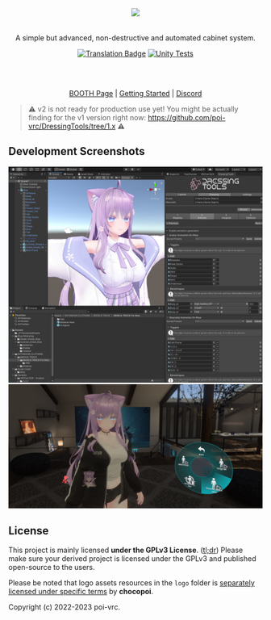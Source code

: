 <div align="center">
  <a href="#">
    <img src="logo/png/dt-banner-pink.png" width="50%">
  </a>
  
  <br>
  <br>
  
  <p>
    A simple but advanced, non-destructive and automated cabinet system.
  </p>
  
  [![Translation Badge](https://weblate.chocopoi.com/widgets/dressingtools/-/unity-tool/svg-badge.svg)](https://weblate.chocopoi.com/projects/dressingtools/) 
  [![Unity Tests](https://github.com/poi-vrc/DressingTools/actions/workflows/unity-tests.yml/badge.svg)](https://github.com/poi-vrc/DressingTools/actions/workflows/unity-tests.yml)
  
  <br>
  <br>

  [BOOTH Page](https://chocopoi.booth.pm/items/3639300) | [Getting Started](https://dressingtools.chocopoi.com/) | [Discord](https://discord.gg/Gyst8Pr2ay)
</div>

> :warning: v2 is not ready for production use yet! You might be actually finding for the v1 version right now: https://github.com/poi-vrc/DressingTools/tree/1.x :warning:

## Development Screenshots

[![Teaser 1](.github/teaser/teaser_1.PNG)](.github/teaser/teaser_1.PNG)
[![Teaser 2](.github/teaser/teaser_2.PNG)](.github/teaser/teaser_2.PNG)

## License
This project is mainly licensed **under the GPLv3 License**. ([tl;dr](https://tldrlegal.com/license/gnu-general-public-license-v3-(gpl-3))) Please make sure your derived project is licensed under the GPLv3 and published open-source to the users.

Please be noted that logo assets resources in the `logo` folder is [separately licensed under specific terms](logo/README.md) by **chocopoi**.

Copyright (c) 2022-2023 poi-vrc.
